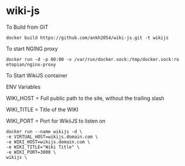 # wiki-js


To Build from GIT

```docker build https://github.com/ankh2054/wiki-js.git -t wikijs```

To start NGING proxy

```docker run -d -p 80:80 -v /var/run/docker.sock:/tmp/docker.sock:ro etopian/nginx-proxy```


To Start WikiJS container

ENV Variables

WIKI_HOST = Full public path to the site, without the trailing slash

WIKI_TITLE = Title of the WIKI

WIKI_PORT = Port for WikiiJS to listen on

 ```
 docker run --name wikijs -d \
 -e VIRTUAL_HOST=wikijs.domain.com \
 -e WIKI_HOST=wikijs.domain.com \
 -e WIKI_TITLE="Wiki Title" \
 -e WIKI_PORT=3000 \
 wikijs \
 
 ```
 




